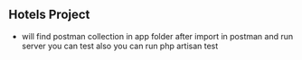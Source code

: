 
## Hotels Project

 
- will find postman collection in app folder after import in postman and run server you can test also you can run php artisan test

